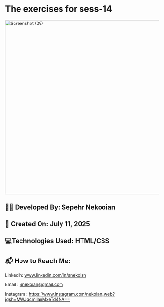 # The exercises for sess-14

<img width="1024" height="570" alt="Screenshot (29)" src="https://github.com/user-attachments/assets/939dbbd3-6a98-4935-9a45-abd0d83fc771" />


## 👨‍💻 Developed By: Sepehr Nekooian

## 📅 Created On: July 11, 2025

## 💻Technologies Used: HTML/CSS 

## 📬 How to Reach Me:

LinkedIn: www.linkedin.com/in/snekoian

Email : Snekoian@gmail.com

Instagram : https://www.instagram.com/nekoian_web?igsh=MWJqcmllanMxeTd4NA==
